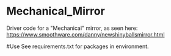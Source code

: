 # Mechanical_Mirror
Driver code for a "Mechanical" mirror, as seen here: https://www.smoothware.com/danny/newshinyballsmirror.html


#Use
See requirements.txt for packages in environment.
